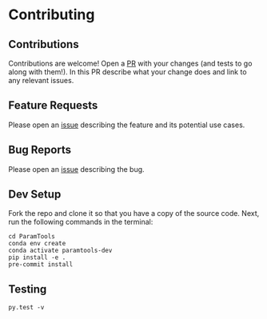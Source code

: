 # Contributing

Contributions
------------------------------
Contributions are welcome! Open a [PR][2] with your changes (and tests to go along with them!). In this PR describe what your change does and link to any relevant issues.

Feature Requests
----------------------------------
Please open an [issue][1] describing the feature and its potential use cases.

Bug Reports
-----------------------
Please open an [issue][1] describing the bug.

Dev Setup
------------------------

Fork the repo and clone it so that you have a copy of the source code. Next, run the following commands in the terminal:

```
cd ParamTools
conda env create
conda activate paramtools-dev
pip install -e .
pre-commit install
```

Testing
-------------------
```
py.test -v
```


[1]: https://github.com/PSLmodels/ParamTools/issues
[2]: https://github.com/PSLmodels/ParamTools/pulls
